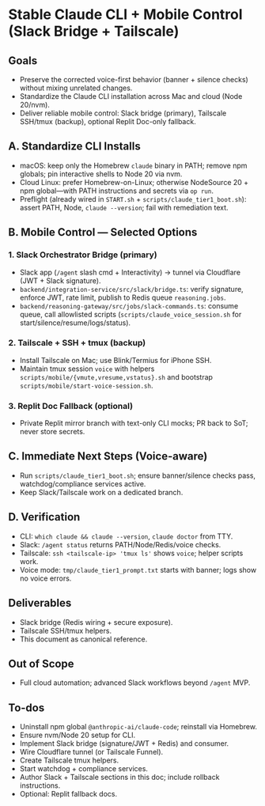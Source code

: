 # Stable Claude CLI + Mobile Control (Slack Bridge + Tailscale)

## Goals
- Preserve the corrected voice-first behavior (banner + silence checks) without mixing unrelated changes.
- Standardize the Claude CLI installation across Mac and cloud (Node 20/nvm).
- Deliver reliable mobile control: Slack bridge (primary), Tailscale SSH/tmux (backup), optional Replit Doc-only fallback.

## A. Standardize CLI Installs
- macOS: keep only the Homebrew `claude` binary in PATH; remove npm globals; pin interactive shells to Node 20 via nvm.
- Cloud Linux: prefer Homebrew-on-Linux; otherwise NodeSource 20 + npm global—with PATH instructions and secrets via `op run`.
- Preflight (already wired in `START.sh` + `scripts/claude_tier1_boot.sh`): assert PATH, Node, `claude --version`; fail with remediation text.

## B. Mobile Control — Selected Options
### 1. Slack Orchestrator Bridge (primary)
- Slack app (`/agent` slash cmd + Interactivity) → tunnel via Cloudflare (JWT + Slack signature).
- `backend/integration-service/src/slack/bridge.ts`: verify signature, enforce JWT, rate limit, publish to Redis queue `reasoning.jobs`.
- `backend/reasoning-gateway/src/jobs/slack-commands.ts`: consume queue, call allowlisted scripts (`scripts/claude_voice_session.sh` for start/silence/resume/logs/status).

### 2. Tailscale + SSH + tmux (backup)
- Install Tailscale on Mac; use Blink/Termius for iPhone SSH.
- Maintain tmux session `voice` with helpers `scripts/mobile/{vmute,vresume,vstatus}.sh` and bootstrap `scripts/mobile/start-voice-session.sh`.

### 3. Replit Doc Fallback (optional)
- Private Replit mirror branch with text-only CLI mocks; PR back to SoT; never store secrets.

## C. Immediate Next Steps (Voice-aware)
- Run `scripts/claude_tier1_boot.sh`; ensure banner/silence checks pass, watchdog/compliance services active.
- Keep Slack/Tailscale work on a dedicated branch.

## D. Verification
- CLI: `which claude && claude --version`, `claude doctor` from TTY.
- Slack: `/agent status` returns PATH/Node/Redis/voice checks.
- Tailscale: `ssh <tailscale-ip> 'tmux ls'` shows `voice`; helper scripts work.
- Voice mode: `tmp/claude_tier1_prompt.txt` starts with banner; logs show no voice errors.

## Deliverables
- Slack bridge (Redis wiring + secure exposure).
- Tailscale SSH/tmux helpers.
- This document as canonical reference.

## Out of Scope
- Full cloud automation; advanced Slack workflows beyond `/agent` MVP.

## To-dos
- Uninstall npm global `@anthropic-ai/claude-code`; reinstall via Homebrew.
- Ensure nvm/Node 20 setup for CLI.
- Implement Slack bridge (signature/JWT + Redis) and consumer.
- Wire Cloudflare tunnel (or Tailscale Funnel).
- Create Tailscale tmux helpers.
- Start watchdog + compliance services.
- Author Slack + Tailscale sections in this doc; include rollback instructions.
- Optional: Replit fallback docs.
